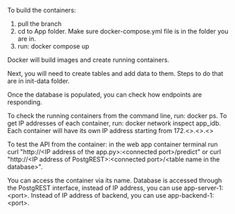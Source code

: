 
To build the containers:
1. pull the branch
2. cd to App folder. Make sure docker-compose.yml file is in the folder you are in.
3. run: docker compose up

Docker will build images and create running containers. 

Next, you will need to create tables and add data to them. Steps to do that are in init-data folder.

Once the database is populated, you can check how endpoints are responding.

To check the running containers from the command line, run: docker ps.
To get IP addresses of each container, run: docker network inspect app_idb. Each container will have its own IP address starting from 172.<>.<>.<>

To test the API from the container: in the web app container terminal run curl "http://\<IP address of the app.py\>:\<connected port\>/predict"
or curl "http://\<IP address of PostgREST\>:\<connected port\>/\<table name in the database\>". 

You can access the container via its name. Database is accessed through the PostgREST interface, instead of IP address, you can use app-server-1:\<port\>. Instead of IP address of backend, you can use app-backend-1:\<port\>.

